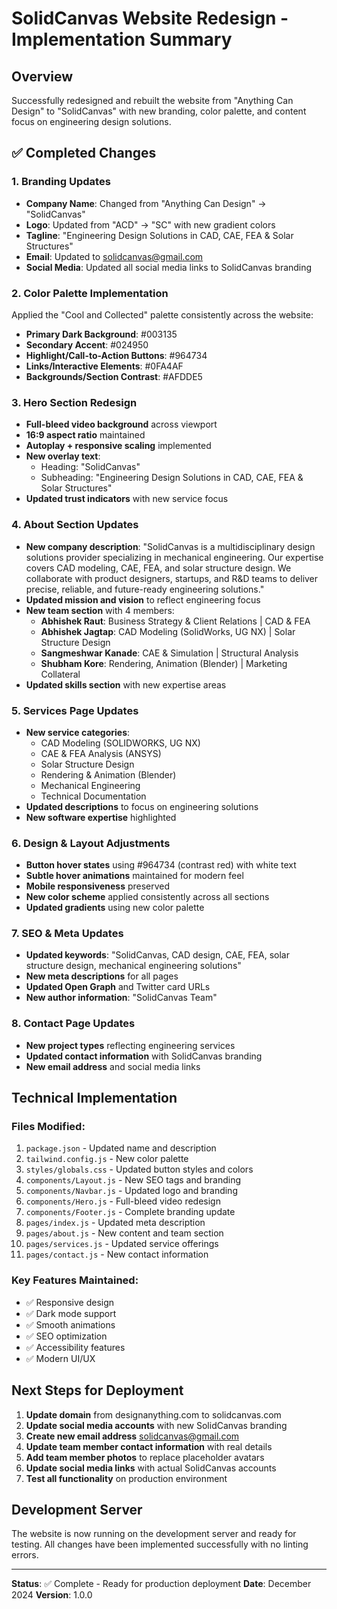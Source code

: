 # SolidCanvas Website Redesign - Implementation Summary

## Overview
Successfully redesigned and rebuilt the website from "Anything Can Design" to "SolidCanvas" with new branding, color palette, and content focus on engineering design solutions.

## ✅ Completed Changes

### 1. Branding Updates
- **Company Name**: Changed from "Anything Can Design" → "SolidCanvas"
- **Logo**: Updated from "ACD" → "SC" with new gradient colors
- **Tagline**: "Engineering Design Solutions in CAD, CAE, FEA & Solar Structures"
- **Email**: Updated to solidcanvas@gmail.com
- **Social Media**: Updated all social media links to SolidCanvas branding

### 2. Color Palette Implementation
Applied the "Cool and Collected" palette consistently across the website:
- **Primary Dark Background**: #003135
- **Secondary Accent**: #024950  
- **Highlight/Call-to-Action Buttons**: #964734
- **Links/Interactive Elements**: #0FA4AF
- **Backgrounds/Section Contrast**: #AFDDE5

### 3. Hero Section Redesign
- **Full-bleed video background** across viewport
- **16:9 aspect ratio** maintained
- **Autoplay + responsive scaling** implemented
- **New overlay text**:
  - Heading: "SolidCanvas"
  - Subheading: "Engineering Design Solutions in CAD, CAE, FEA & Solar Structures"
- **Updated trust indicators** with new service focus

### 4. About Section Updates
- **New company description**: "SolidCanvas is a multidisciplinary design solutions provider specializing in mechanical engineering. Our expertise covers CAD modeling, CAE, FEA, and solar structure design. We collaborate with product designers, startups, and R&D teams to deliver precise, reliable, and future-ready engineering solutions."
- **Updated mission and vision** to reflect engineering focus
- **New team section** with 4 members:
  - **Abhishek Raut**: Business Strategy & Client Relations | CAD & FEA
  - **Abhishek Jagtap**: CAD Modeling (SolidWorks, UG NX) | Solar Structure Design
  - **Sangmeshwar Kanade**: CAE & Simulation | Structural Analysis
  - **Shubham Kore**: Rendering, Animation (Blender) | Marketing Collateral
- **Updated skills section** with new expertise areas

### 5. Services Page Updates
- **New service categories**:
  - CAD Modeling (SOLIDWORKS, UG NX)
  - CAE & FEA Analysis (ANSYS)
  - Solar Structure Design
  - Rendering & Animation (Blender)
  - Mechanical Engineering
  - Technical Documentation
- **Updated descriptions** to focus on engineering solutions
- **New software expertise** highlighted

### 6. Design & Layout Adjustments
- **Button hover states** using #964734 (contrast red) with white text
- **Subtle hover animations** maintained for modern feel
- **Mobile responsiveness** preserved
- **New color scheme** applied consistently across all sections
- **Updated gradients** using new color palette

### 7. SEO & Meta Updates
- **Updated keywords**: "SolidCanvas, CAD design, CAE, FEA, solar structure design, mechanical engineering solutions"
- **New meta descriptions** for all pages
- **Updated Open Graph** and Twitter card URLs
- **New author information**: "SolidCanvas Team"

### 8. Contact Page Updates
- **New project types** reflecting engineering services
- **Updated contact information** with SolidCanvas branding
- **New email address** and social media links

## Technical Implementation

### Files Modified:
1. `package.json` - Updated name and description
2. `tailwind.config.js` - New color palette
3. `styles/globals.css` - Updated button styles and colors
4. `components/Layout.js` - New SEO tags and branding
5. `components/Navbar.js` - Updated logo and branding
6. `components/Hero.js` - Full-bleed video redesign
7. `components/Footer.js` - Complete branding update
8. `pages/index.js` - Updated meta description
9. `pages/about.js` - New content and team section
10. `pages/services.js` - Updated service offerings
11. `pages/contact.js` - New contact information

### Key Features Maintained:
- ✅ Responsive design
- ✅ Dark mode support
- ✅ Smooth animations
- ✅ SEO optimization
- ✅ Accessibility features
- ✅ Modern UI/UX

## Next Steps for Deployment

1. **Update domain** from designanything.com to solidcanvas.com
2. **Update social media accounts** with new SolidCanvas branding
3. **Create new email address** solidcanvas@gmail.com
4. **Update team member contact information** with real details
5. **Add team member photos** to replace placeholder avatars
6. **Update social media links** with actual SolidCanvas accounts
7. **Test all functionality** on production environment

## Development Server
The website is now running on the development server and ready for testing. All changes have been implemented successfully with no linting errors.

---
**Status**: ✅ Complete - Ready for production deployment
**Date**: December 2024
**Version**: 1.0.0
